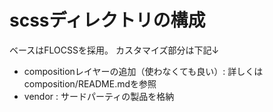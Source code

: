 # scssディレクトリの構成

ベースはFLOCSSを採用。
カスタマイズ部分は下記↓
- compositionレイヤーの追加（使わなくても良い）: 詳しくはcomposition/README.mdを参照
- vendor : サードパーティの製品を格納

